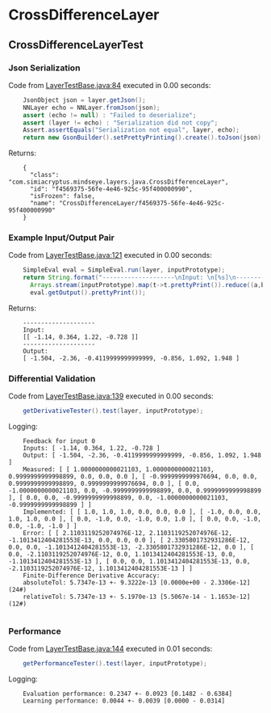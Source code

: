 # CrossDifferenceLayer
## CrossDifferenceLayerTest
### Json Serialization
Code from [LayerTestBase.java:84](../../../../../../../../MindsEye/src/test/java/com/simiacryptus/mindseye/layers/LayerTestBase.java#L84) executed in 0.00 seconds: 
```java
    JsonObject json = layer.getJson();
    NNLayer echo = NNLayer.fromJson(json);
    assert (echo != null) : "Failed to deserialize";
    assert (layer != echo) : "Serialization did not copy";
    Assert.assertEquals("Serialization not equal", layer, echo);
    return new GsonBuilder().setPrettyPrinting().create().toJson(json);
```

Returns: 

```
    {
      "class": "com.simiacryptus.mindseye.layers.java.CrossDifferenceLayer",
      "id": "f4569375-56fe-4e46-925c-95f400000990",
      "isFrozen": false,
      "name": "CrossDifferenceLayer/f4569375-56fe-4e46-925c-95f400000990"
    }
```



### Example Input/Output Pair
Code from [LayerTestBase.java:121](../../../../../../../../MindsEye/src/test/java/com/simiacryptus/mindseye/layers/LayerTestBase.java#L121) executed in 0.00 seconds: 
```java
    SimpleEval eval = SimpleEval.run(layer, inputPrototype);
    return String.format("--------------------\nInput: \n[%s]\n--------------------\nOutput: \n%s",
      Arrays.stream(inputPrototype).map(t->t.prettyPrint()).reduce((a,b)->a+",\n"+b).get(),
      eval.getOutput().prettyPrint());
```

Returns: 

```
    --------------------
    Input: 
    [[ -1.14, 0.364, 1.22, -0.728 ]]
    --------------------
    Output: 
    [ -1.504, -2.36, -0.4119999999999999, -0.856, 1.092, 1.948 ]
```



### Differential Validation
Code from [LayerTestBase.java:139](../../../../../../../../MindsEye/src/test/java/com/simiacryptus/mindseye/layers/LayerTestBase.java#L139) executed in 0.00 seconds: 
```java
    getDerivativeTester().test(layer, inputPrototype);
```
Logging: 
```
    Feedback for input 0
    Inputs: [ -1.14, 0.364, 1.22, -0.728 ]
    Output: [ -1.504, -2.36, -0.4119999999999999, -0.856, 1.092, 1.948 ]
    Measured: [ [ 1.0000000000021103, 1.0000000000021103, 0.9999999999998899, 0.0, 0.0, 0.0 ], [ -0.9999999999976694, 0.0, 0.0, 0.9999999999998899, 0.9999999999976694, 0.0 ], [ 0.0, -1.0000000000021103, 0.0, -0.9999999999998899, 0.0, 0.9999999999998899 ], [ 0.0, 0.0, -0.9999999999998899, 0.0, -1.0000000000021103, -0.9999999999998899 ] ]
    Implemented: [ [ 1.0, 1.0, 1.0, 0.0, 0.0, 0.0 ], [ -1.0, 0.0, 0.0, 1.0, 1.0, 0.0 ], [ 0.0, -1.0, 0.0, -1.0, 0.0, 1.0 ], [ 0.0, 0.0, -1.0, 0.0, -1.0, -1.0 ] ]
    Error: [ [ 2.1103119252074976E-12, 2.1103119252074976E-12, -1.1013412404281553E-13, 0.0, 0.0, 0.0 ], [ 2.3305801732931286E-12, 0.0, 0.0, -1.1013412404281553E-13, -2.3305801732931286E-12, 0.0 ], [ 0.0, -2.1103119252074976E-12, 0.0, 1.1013412404281553E-13, 0.0, -1.1013412404281553E-13 ], [ 0.0, 0.0, 1.1013412404281553E-13, 0.0, -2.1103119252074976E-12, 1.1013412404281553E-13 ] ]
    Finite-Difference Derivative Accuracy:
    absoluteTol: 5.7347e-13 +- 9.3222e-13 [0.0000e+00 - 2.3306e-12] (24#)
    relativeTol: 5.7347e-13 +- 5.1970e-13 [5.5067e-14 - 1.1653e-12] (12#)
    
```

### Performance
Code from [LayerTestBase.java:144](../../../../../../../../MindsEye/src/test/java/com/simiacryptus/mindseye/layers/LayerTestBase.java#L144) executed in 0.01 seconds: 
```java
    getPerformanceTester().test(layer, inputPrototype);
```
Logging: 
```
    Evaluation performance: 0.2347 +- 0.0923 [0.1482 - 0.6384]
    Learning performance: 0.0044 +- 0.0039 [0.0000 - 0.0314]
    
```

